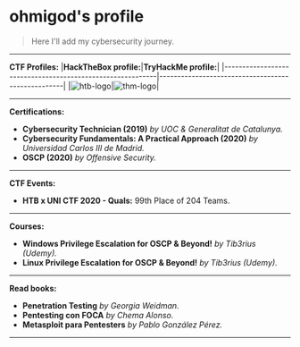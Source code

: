 # ohmigod's profile

>Here I'll add my cybersecurity journey.
_____
**CTF Profiles:**
|**HackTheBox profile:**|**TryHackMe profile:**|
|-----------------------------------------------------------|---------------------------------------------------|
|![htb-logo](http://www.hackthebox.eu/badge/image/86046.jpg)|![thm-logo](https://i.ibb.co/pJr2hXL/ohmigod-1.png)|
_____
**Certifications:**
* **Cybersecurity Technician (2019)** _by UOC & Generalitat de Catalunya._
* **Cybersecurity Fundamentals: A Practical Approach (2020)** _by Universidad Carlos III de Madrid._
* **OSCP (2020)** _by Offensive Security._

_____

**CTF Events:**

* **HTB x UNI CTF 2020 - Quals:** 99th Place of 204 Teams.

_____

**Courses:**

* **Windows Privilege Escalation for OSCP & Beyond!** _by Tib3rius (Udemy)._
* **Linux Privilege Escalation for OSCP & Beyond!** _by Tib3rius (Udemy)._
_____
**Read books:**
* **Penetration Testing** _by Georgia Weidman._
* **Pentesting con FOCA** _by Chema Alonso._
* **Metasploit para Pentesters** _by Pablo González Pérez._

______
